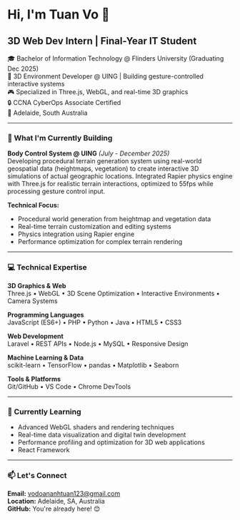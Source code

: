 # Hi, I'm Tuan Vo 👋

## 3D Web Dev Intern | Final-Year IT Student

🎓 Bachelor of Information Technology @ Flinders University (Graduating Dec 2025)  
💼 3D Environment Developer @ UING | Building gesture-controlled interactive systems  
🎮 Specialized in Three.js, WebGL, and real-time 3D graphics  
🔒 CCNA CyberOps Associate Certified  
📍 Adelaide, South Australia

---

### 🚀 What I'm Currently Building

**Body Control System @ UING** *(July - December 2025)*  
Developing procedural terrain generation system using real-world geospatial data (heightmaps, vegetation) to create interactive 3D simulations of actual geographic locations. Integrated Rapier physics engine with Three.js for realistic terrain interactions, optimized to 55fps while processing gesture control input.

**Technical Focus:**
- Procedural world generation from heightmap and vegetation data
- Real-time terrain customization and editing systems
- Physics integration using Rapier engine
- Performance optimization for complex terrain rendering

---

### 💻 Technical Expertise

**3D Graphics & Web**  
Three.js • WebGL • 3D Scene Optimization • Interactive Environments • Camera Systems

**Programming Languages**  
JavaScript (ES6+) • PHP • Python • Java • HTML5 • CSS3

**Web Development**  
Laravel • REST APIs • Node.js • MySQL • Responsive Design

**Machine Learning & Data**  
scikit-learn • TensorFlow • pandas • Matplotlib • Seaborn

**Tools & Platforms**  
Git/GitHub • VS Code • Chrome DevTools

---

### 🎯 Currently Learning

- Advanced WebGL shaders and rendering techniques
- Real-time data visualization and digital twin development
- Performance profiling and optimization for 3D web applications
- React Framework

---

### 📫 Let's Connect

**Email:** vodoananhtuan123@gmail.com  
**Location:** Adelaide, SA, Australia  
**GitHub:** You're already here! 😊

